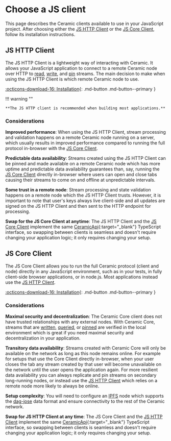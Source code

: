 # Choose a JS client

This page describes the Ceramic clients available to use in your JavaScript project. After choosing either the [JS HTTP Client](#js-http-client) or the [JS Core Client](#js-core-client), follow its installation instructions.  

## **JS HTTP Client**

The JS HTTP Client is a lightweight way of interacting with Ceramic. It allows your JavaScript application to connect to a remote Ceramic node over HTTP to [read](./queries.md), [write](./writes.md), and [pin](./pinning.md) streams. The main decision to make when using the JS HTTP Client is which remote Ceramic node to use.

[:octicons-download-16: Installation](./http.md){: .md-button .md-button--primary }

!!! warning ""

    **The JS HTTP client is recommended when building most applications.**

### Considerations

**Improved performance**: When using the JS HTTP Client, stream processing and validation happens on a remote Ceramic node running on a server, which usually results in improved performance compared to running the full protocol in-browser with the [JS Core Client](#js-core-client).

**Predictable data availability**: Streams created using the JS HTTP Client can be pinned and made available on a remote Ceramic node which has more uptime and predictable data availability guarantees than, say, running the [JS Core Client](#js-core-client) directly in-browser where users can open and close tabs causing their streams to come on and offline at unpredictable intervals.

**Some trust in a remote node**: Stream processing and state validation happens on a remote node which the JS HTTP Client trusts. However, it is important to note that user's keys always live client-side and all updates are signed on the JS HTTP Client and then sent to the HTTP endpoint for processing.

**Swap for the JS Core Client at anytime**: The JS HTTP Client and the [JS Core Client](#js-core-client) implement the same [CeramicApi](https://developers.ceramic.network/reference/typescript/interfaces/_ceramicnetwork_common.ceramicapi-1.html){:target="\_blank"} TypeScript interface, so swapping between clients is seamless and doesn't require changing your application logic; it only requires changing your setup.

## **JS Core Client**

The JS Core Client allows you to run the full Ceramic protocol (client and node) directly in any JavaScript environment, such as in your tests, in fully client-side browser applications, or in node.js. Most applications instead use the [JS HTTP Client](#js-http-client).

[:octicons-download-16: Installation](./core.md){: .md-button .md-button--primary }

### Considerations

**Maximal security and decentralization**: The Ceramic Core client does not have trusted relationships with any external nodes. With Ceramic Core, streams that are [written](./writes.md), [queried](./queries.md), or [pinned](./pinning.md) are verified in the local environment which is great if you need maximal security and decentralization in your application.

**Transitory data availability**: Streams created with Ceramic Core will only be available on the network as long as this node remains online. For example for setups that use the Core Client directly in-browser, when your user closes the tab any stream created by that user will become unavailable on the network until the user opens the application again. For more resilient data availability you can always replicate and pin streams on secondary long-running nodes, or instead use the [JS HTTP Client](#js-http-client) which relies on a remote node more likely to always be online.

**Setup complexity**: You will need to configure an [IPFS](../../learn/glossary.md#ipfs) node which supports the [dag-jose](../../learn/glossary.md#dagjose) data format and ensure connectivity to the rest of the Ceramic network.

**Swap for JS HTTP Client at any time**: The JS Core Client and the [JS HTTP Client](#js-http-client) implement the same [CeramicApi](https://developers.ceramic.network/reference/typescript/interfaces/_ceramicnetwork_common.ceramicapi-1.html){:target="\_blank"} TypeScript interface, so swapping between clients is seamless and doesn't require changing your application logic; it only requires changing your setup.

